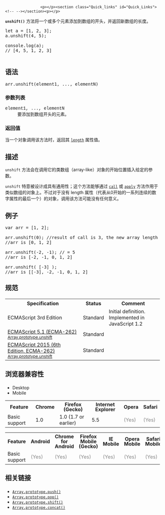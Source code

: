 
                
                  
                    <p></p><section class="Quick_links" id="Quick_Links"><!-- --></section><p></p>

<p><strong><code>unshift()</code></strong> &#x65B9;&#x6CD5;&#x5C06;&#x4E00;&#x4E2A;&#x6216;&#x591A;&#x4E2A;&#x5143;&#x7D20;&#x6DFB;&#x52A0;&#x5230;&#x6570;&#x7EC4;&#x7684;&#x5F00;&#x5934;&#xFF0C;&#x5E76;&#x8FD4;&#x56DE;&#x65B0;&#x6570;&#x7EC4;&#x7684;&#x957F;&#x5EA6;&#x3002;</p>

<pre class="brush:js">let a = [1, 2, 3];
a.unshift(4, 5);

console.log(a);
// [4, 5, 1, 2, 3]

</pre>

<h2 name="Syntax" id="Syntax">&#x8BED;&#x6CD5;</h2>

<pre class="syntaxbox">arr.unshift(element1, ..., elementN)
</pre>

<h3 name="Parameters" id="Parameters">&#x53C2;&#x6570;&#x5217;&#x8868;</h3>

<dl>
 <dt><font face="Courier New, Andale Mono, monospace">element1, ..., elementN</font></dt>
 <dd>&#x8981;&#x6DFB;&#x52A0;&#x5230;&#x6570;&#x7EC4;&#x5F00;&#x5934;&#x7684;&#x5143;&#x7D20;&#x3002;</dd>
</dl>

<h3 id="&#x8FD4;&#x56DE;&#x503C;">&#x8FD4;&#x56DE;&#x503C;</h3>

<p>&#x5F53;&#x4E00;&#x4E2A;&#x5BF9;&#x8C61;&#x8C03;&#x7528;&#x8BE5;&#x65B9;&#x6CD5;&#x65F6;&#xFF0C;&#x8FD4;&#x56DE;&#x5176; <a href="/zh-CN/docs/Web/JavaScript/Reference/Global_Objects/Array/length" title="length &#x5C5E;&#x6027;&#x8868;&#x793A;&#x4E00;&#x4E2A;&#x65E0;&#x7B26;&#x53F7; 32-bit &#x6574;&#x6570;&#xFF0C;&#x8FD4;&#x56DE;&#x4E00;&#x4E2A;&#x6570;&#x7EC4;&#x4E2D;&#x7684;&#x5143;&#x7D20;&#x4E2A;&#x6570;&#x3002;"><code>length</code></a> &#x5C5E;&#x6027;&#x503C;&#x3002;</p>

<dl>
</dl>

<h2 name="Description" id="Description">&#x63CF;&#x8FF0;</h2>

<p><code>unshift</code> &#x65B9;&#x6CD5;&#x4F1A;&#x5728;&#x8C03;&#x7528;&#x5B83;&#x7684;&#x7C7B;&#x6570;&#x7EC4;&#xFF08;array-like&#xFF09;&#x5BF9;&#x8C61;&#x7684;&#x5F00;&#x59CB;&#x4F4D;&#x7F6E;&#x63D2;&#x5165;&#x7ED9;&#x5B9A;&#x7684;&#x53C2;&#x6570;&#x3002;</p>

<p><code>unshift</code> &#x7279;&#x610F;&#x88AB;&#x8BBE;&#x8BA1;&#x6210;&#x5177;&#x6709;&#x901A;&#x7528;&#x6027;&#xFF1B;&#x8FD9;&#x4E2A;&#x65B9;&#x6CD5;&#x80FD;&#x591F;&#x901A;&#x8FC7;&#xA0;<a href="/zh-CN/docs/Web/JavaScript/Reference/Global_Objects/Function/call" title="call() &#x65B9;&#x6CD5;&#x5728;&#x4F7F;&#x7528;&#x4E00;&#x4E2A;&#x6307;&#x5B9A;&#x7684;this&#x503C;&#x548C;&#x82E5;&#x5E72;&#x4E2A;&#x6307;&#x5B9A;&#x7684;&#x53C2;&#x6570;&#x503C;&#x7684;&#x524D;&#x63D0;&#x4E0B;&#x8C03;&#x7528;&#x67D0;&#x4E2A;&#x51FD;&#x6570;&#x6216;&#x65B9;&#x6CD5;."><code>call</code></a> &#x6216; <a href="/zh-CN/docs/Web/JavaScript/Reference/Global_Objects/Function/apply" title="apply() &#x65B9;&#x6CD5;&#x5728;&#x6307;&#x5B9A;&#xA0;this&#xA0;&#x503C;&#x548C;&#x53C2;&#x6570;&#xFF08;&#x53C2;&#x6570;&#x4EE5;&#x6570;&#x7EC4;&#x6216;&#x7C7B;&#x6570;&#x7EC4;&#x5BF9;&#x8C61;&#x7684;&#x5F62;&#x5F0F;&#x5B58;&#x5728;&#xFF09;&#x7684;&#x60C5;&#x51B5;&#x4E0B;&#x8C03;&#x7528;&#x67D0;&#x4E2A;&#x51FD;&#x6570;&#x3002;"><code>apply</code></a>&#xA0;&#x65B9;&#x6CD5;&#x4F5C;&#x7528;&#x4E8E;&#x7C7B;&#x4F3C;&#x6570;&#x7EC4;&#x7684;&#x5BF9;&#x8C61;&#x4E0A;&#x3002;<span style="line-height: inherit;">&#x4E0D;&#x8FC7;&#x5BF9;&#x4E8E;&#x6CA1;&#x6709; length &#x5C5E;&#x6027;&#xFF08;&#x4EE3;&#x8868;&#x4ECE;0&#x5F00;&#x59CB;&#x7684;&#x4E00;&#x7CFB;&#x5217;&#x8FDE;&#x7EED;&#x7684;&#x6570;&#x5B57;&#x5C5E;&#x6027;&#x7684;&#x6700;&#x540E;&#x4E00;&#x4E2A;&#xFF09;&#x7684;&#x5BF9;&#x8C61;&#xFF0C;&#x8C03;&#x7528;&#x8BE5;&#x65B9;&#x6CD5;&#x53EF;&#x80FD;&#x6CA1;&#x6709;&#x4EFB;&#x4F55;&#x610F;&#x4E49;&#x3002;</span></p>

<h2 name="Examples" id="Examples">&#x4F8B;&#x5B50;</h2>

<pre class="brush:js">var arr = [1, 2];

arr.unshift(0); //result of call is 3, the new array length
//arr is [0, 1, 2]

arr.unshift(-2, -1); // = 5
//arr is [-2, -1, 0, 1, 2]

arr.unshift( [-3] );
//arr is [[-3], -2, -1, 0, 1, 2]</pre>

<h2 id="&#x89C4;&#x8303;" style="margin-bottom: 20px; line-height: 30px;">&#x89C4;&#x8303;</h2>

<table class="standard-table">
 <tbody>
  <tr>
   <th scope="col">Specification</th>
   <th scope="col">Status</th>
   <th scope="col">Comment</th>
  </tr>
  <tr>
   <td>ECMAScript 3rd Edition</td>
   <td>Standard</td>
   <td>Initial definition.<br>
    Implemented in JavaScript 1.2</td>
  </tr>
  <tr>
   <td><a href="http://www.ecma-international.org/ecma-262/5.1/#sec-15.4.4.13" class="external" lang="en" hreflang="en">ECMAScript 5.1 (ECMA-262)<br><small lang="zh-CN">Array.prototype.unshift</small></a></td>
   <td><span class="spec-Standard">Standard</span></td>
   <td>&#xA0;</td>
  </tr>
  <tr>
   <td><a href="http://www.ecma-international.org/ecma-262/6.0/#sec-array.prototype.unshift" class="external" lang="en" hreflang="en">ECMAScript 2015 (6th Edition, ECMA-262)<br><small lang="zh-CN">Array.prototype.unshift</small></a></td>
   <td><span class="spec-Standard">Standard</span></td>
   <td>&#xA0;</td>
  </tr>
 </tbody>
</table>

<h2 id="&#x6D4F;&#x89C8;&#x5668;&#x517C;&#x5BB9;&#x6027;" style="margin-bottom: 20px; line-height: 30px;">&#x6D4F;&#x89C8;&#x5668;&#x517C;&#x5BB9;&#x6027;</h2>

<div><div class="htab">
    <a name="AutoCompatibilityTable" id="AutoCompatibilityTable"></a>
    <ul>
        <li class="selected"><a>Desktop</a></li>
        <li><a>Mobile</a></li>
    </ul>
</div></div>

<div id="compat-desktop">
<table class="compat-table">
 <tbody>
  <tr>
   <th style="line-height: 16px;">Feature</th>
   <th style="line-height: 16px;">Chrome</th>
   <th style="line-height: 16px;">Firefox (Gecko)</th>
   <th style="line-height: 16px;">Internet Explorer</th>
   <th style="line-height: 16px;">Opera</th>
   <th style="line-height: 16px;">Safari</th>
  </tr>
  <tr>
   <td>Basic support</td>
   <td>1.0</td>
   <td>1.0 (1.7 or earlier)</td>
   <td>5.5</td>
   <td><span title="Please update this with the earliest version of support." style="color: #888;">(Yes)</span></td>
   <td><span title="Please update this with the earliest version of support." style="color: #888;">(Yes)</span></td>
  </tr>
 </tbody>
</table>
</div>

<div id="compat-mobile">
<table class="compat-table">
 <tbody>
  <tr>
   <th style="line-height: 16px;">Feature</th>
   <th style="line-height: 16px;">Android</th>
   <th style="line-height: 16px;">Chrome for Android</th>
   <th style="line-height: 16px;">Firefox Mobile (Gecko)</th>
   <th style="line-height: 16px;">IE Mobile</th>
   <th style="line-height: 16px;">Opera Mobile</th>
   <th style="line-height: 16px;">Safari Mobile</th>
  </tr>
  <tr>
   <td>Basic support</td>
   <td><span title="Please update this with the earliest version of support." style="color: #888;">(Yes)</span></td>
   <td><span title="Please update this with the earliest version of support." style="color: #888;">(Yes)</span></td>
   <td><span title="Please update this with the earliest version of support." style="color: #888;">(Yes)</span></td>
   <td><span title="Please update this with the earliest version of support." style="color: #888;">(Yes)</span></td>
   <td><span title="Please update this with the earliest version of support." style="color: #888;">(Yes)</span></td>
   <td><span title="Please update this with the earliest version of support." style="color: #888;">(Yes)</span></td>
  </tr>
 </tbody>
</table>
</div>

<h2 name="See_also" id="See_also" style="margin-bottom: 20px; line-height: 30px;">&#x76F8;&#x5173;&#x94FE;&#x63A5;</h2>

<p></p>

<ul>
 <li><a href="/zh-CN/docs/Web/JavaScript/Reference/Global_Objects/Array/push" title="push()&#xA0;&#x65B9;&#x6CD5;&#x5C06;&#x4E00;&#x4E2A;&#x6216;&#x591A;&#x4E2A;&#x5143;&#x7D20;&#x6DFB;&#x52A0;&#x5230;&#x6570;&#x7EC4;&#x7684;&#x672B;&#x5C3E;&#xFF0C;&#x5E76;&#x8FD4;&#x56DE;&#x6570;&#x7EC4;&#x7684;&#x65B0;&#x957F;&#x5EA6;&#x3002;"><code>Array.prototype.push()</code></a></li>
 <li><a href="/zh-CN/docs/Web/JavaScript/Reference/Global_Objects/Array/pop" title="pop()&#x65B9;&#x6CD5;&#x4ECE;&#x6570;&#x7EC4;&#x4E2D;&#x5220;&#x9664;&#x6700;&#x540E;&#x4E00;&#x4E2A;&#x5143;&#x7D20;&#xFF0C;&#x5E76;&#x8FD4;&#x56DE;&#x8BE5;&#x5143;&#x7D20;&#x7684;&#x503C;&#x3002;&#x6B64;&#x65B9;&#x6CD5;&#x66F4;&#x6539;&#x6570;&#x7EC4;&#x7684;&#x957F;&#x5EA6;&#x3002;"><code>Array.prototype.pop()</code></a></li>
 <li><a href="/zh-CN/docs/Web/JavaScript/Reference/Global_Objects/Array/shift" title="shift() &#x65B9;&#x6CD5;&#x4ECE;&#x6570;&#x7EC4;&#x4E2D;&#x5220;&#x9664;&#x7B2C;&#x4E00;&#x4E2A;&#x5143;&#x7D20;&#xFF0C;&#x5E76;&#x8FD4;&#x56DE;&#x8BE5;&#x5143;&#x7D20;&#x3002;&#x6B64;&#x65B9;&#x6CD5;&#x66F4;&#x6539;&#x6570;&#x7EC4;&#x7684;&#x957F;&#x5EA6;&#x3002;"><code>Array.prototype.shift()</code></a></li>
 <li><a href="/zh-CN/docs/Web/JavaScript/Reference/Global_Objects/Array/concat" title="concat()&#xA0;&#x65B9;&#x6CD5;&#x7528;&#x4E8E;&#x5408;&#x5E76;&#x4E24;&#x4E2A;&#x6216;&#x591A;&#x4E2A;&#x6570;&#x7EC4;&#x3002;&#x6B64;&#x65B9;&#x6CD5;&#x4E0D;&#x4F1A;&#x66F4;&#x6539;&#x73B0;&#x6709;&#x6570;&#x7EC4;&#xFF0C;&#x800C;&#x662F;&#x8FD4;&#x56DE;&#x4E00;&#x4E2A;&#x65B0;&#x6570;&#x7EC4;&#x3002;"><code>Array.prototype.concat()</code></a></li>
</ul>
                  
                
              
